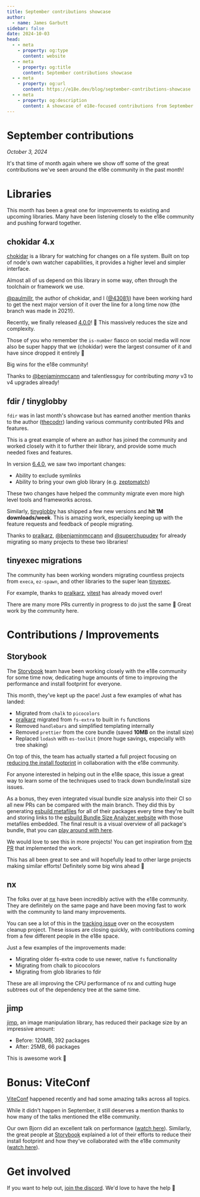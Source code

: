 ```yaml
---
title: September contributions showcase
author:
  - name: James Garbutt
sidebar: false
date: 2024-10-03
head:
  - - meta
    - property: og:type
      content: website
  - - meta
    - property: og:title
      content: September contributions showcase
  - - meta
    - property: og:url
      content: https://e18e.dev/blog/september-contributions-showcase
  - - meta
    - property: og:description
      content: A showcase of e18e-focused contributions from September
---
```


# September contributions

_October 3, 2024_

It's that time of month again where we show off some of the great contributions we've seen around the e18e community in the past month!

# Libraries

This month has been a great one for improvements to existing and upcoming libraries. Many have been listening closely to the e18e community and pushing forward together.

## chokidar 4.x

[chokidar](https://github.com/paulmillr/chokidar) is a library for watching for changes on a file system. Built on top of node's own watcher capabilities, it provides a higher level and simpler interface.

Almost all of us depend on this library in some way, often through the toolchain or framework we use.

[@paulmillr](https://x.com/paulmillr/), the author of chokidar, and I ([@43081j](https://x.com/43081j)) have been working hard to get the next major version of it over the line for a long time now (the branch was made in 2021!).

Recently, we finally released [4.0.0](https://github.com/paulmillr/chokidar/releases/tag/4.0.0)! :partying_face: This massively reduces the size and complexity.

Those of you who remember the `is-number` fiasco on social media will now also be super happy that we (chokidar) were the largest consumer of it and have since dropped it entirely :tada:

Big wins for the e18e community!

Thanks to [@benjaminmccann](https://x.com/benjaminmccann) and talentlessguy for contributing _many_ v3 to v4 upgrades already!

## fdir / tinyglobby

`fdir` was in last month's showcase but has earned another mention thanks to the author ([thecodrr](https://x.com/thecodrr)) landing various community contributed PRs and features.

This is a great example of where an author has joined the community and worked closely with it to further their library, and provide some much needed fixes and features.

In version [6.4.0](https://github.com/thecodrr/fdir/releases/tag/v6.4.0), we saw two important changes:

- Ability to exclude symlinks
- Ability to bring your own glob library (e.g. [zeptomatch](https://github.com/fabiospampinato/zeptomatch))

These two changes have helped the community migrate even more high level tools and frameworks across.

Similarly, [tinyglobby](https://github.com/SuperchupuDev/tinyglobby) has shipped a few new versions and **hit 1M downloads/week**. This is amazing work, especially keeping up with the feature requests and feedback of people migrating.

Thanks to [pralkarz](https://github.com/ziebam), [@benjaminmccann](https://x.com/benjaminmccann) and [@superchupudev](https://x.com/superchupu) for already migrating so many projects to these two libraries!

## tinyexec migrations

The community has been working wonders migrating countless projects from `execa`, `ez-spawn`, and other libraries to the super lean [tinyexec](https://github.com/tinylibs/tinyexec/).

For example, thanks to [pralkarz](https://github.com/ziebam), [vitest](https://github.com/vitest-dev/vitest) has already moved over!

There are many more PRs currently in progress to do just the same :pray: Great work by the community here.

# Contributions / Improvements

## Storybook

The [Storybook](https://storybook.js.org/) team have been working closely with the e18e community for some time now, dedicating huge amounts of time to improving the performance and install footprint for everyone.

This month, they've kept up the pace! Just a few examples of what has landed:

- Migrated from `chalk` to `picocolors`
- [pralkarz](https://github.com/ziebam) migrated from `fs-extra` to built in `fs` functions
- Removed `handlebars` and simplified templating internally
- Removed `prettier` from the core bundle (saved **10MB** on the install size)
- Replaced `lodash` with `es-toolkit` (more huge savings, especially with tree shaking)

On top of this, the team has actually started a full project focusing on [reducing the install footprint](https://github.com/storybookjs/storybook/issues/29038) in collaboration with the e18e community.

For anyone interested in helping out in the e18e space, this issue a great way to learn some of the techniques used to track down bundle/install size issues.

As a bonus, they even integrated visual bundle size analysis into their CI so all new PRs can be compared with the main branch.
They did this by generating [esbuild metafiles](https://esbuild.github.io/api/#build-metadata) for all of their packages every time they're built and storing links to the [esbuild Bundle Size Analyzer website](https://esbuild.github.io/analyze/) with those metafiles embedded.
The final result is a visual overview of all package's bundle, that you can [play around with here](https://next--635781f3500dd2c49e189caf.chromatic.com/?path=/story/bench--es-build-analyzer&args=metafile:builder-vite__metafile).

We would love to see this in more projects! You can get inspiration from [the PR](https://github.com/storybookjs/storybook/pull/29117) that implemented the work.

This has all been great to see and will hopefully lead to other large projects making similar efforts! Definitely some big wins ahead :raised_hands:

## nx

The folks over at [nx](https://github.com/nrwl/nx/) have been incredibly active with the e18e community. They are definitely on the same page and have been moving fast to work with the community to land many improvements.

You can see a lot of this in the [tracking issue](https://github.com/es-tooling/ecosystem-cleanup/issues/117) over on the ecosystem cleanup project. These issues are closing quickly, with contributions coming from a few different people in the e18e space.

Just a few examples of the improvements made:

- Migrating older fs-extra code to use newer, native `fs` functionality
- Migrating from chalk to picocolors
- Migrating from glob libraries to fdir

These are all improving the CPU performance of nx and cutting huge subtrees out of the dependency tree at the same time.

## jimp

[jimp](https://github.com/jimp-dev/jimp), an image manipulation library, has reduced their package size by an impressive amount:

- Before: 120MB, 392 packages
- After: 25MB, 66 packages

This is awesome work :raised_hands:

# Bonus: ViteConf

[ViteConf](https://viteconf.org/) happened recently and had some amazing talks across all topics.

While it didn't happen in September, it still deserves a mention thanks to how many of the talks mentioned the e18e community.

Our own Bjorn did an excellent talk on performance ([watch here](https://viteconf.org/24/replay/performance)). Similarly, the great people at [Storybook](https://storybook.js.org/) explained a lot of their efforts to reduce their install footprint and how they've collaborated with the e18e community ([watch here](https://viteconf.org/24/replay/storybook)).

# Get involved

If you want to help out, [join the discord](https://chat.e18e.dev). We'd love to have the help :pray:
